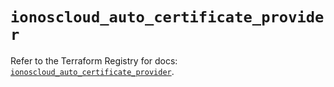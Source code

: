 # `ionoscloud_auto_certificate_provider`

Refer to the Terraform Registry for docs: [`ionoscloud_auto_certificate_provider`](https://registry.terraform.io/providers/ionos-cloud/ionoscloud/6.5.2/docs/resources/auto_certificate_provider).
